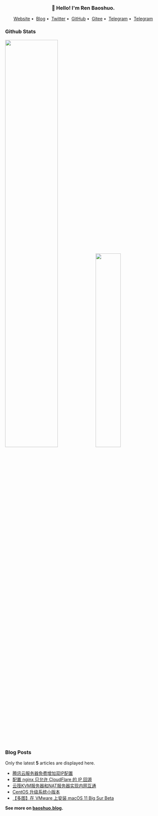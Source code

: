 <h3 align="center">👋 Hello! I'm Ren Baoshuo.</h3>

<p align="center">
<a href="https://baoshuo.ren">Website</a>&nbsp;•&nbsp;
<a href="https://baoshuo.blog">Blog</a>&nbsp;•&nbsp;
<a href="https://twitter.com/renbaoshuo">Twitter</a>&nbsp;•&nbsp;
<a href="https://github.com/renbaoshuo">GitHub</a>&nbsp;•&nbsp;
<a href="https://gitee.com/renbaoshuo">Gitee</a>&nbsp;•&nbsp;
<a href="https://t.me/baoshuo">Telegram</a>&nbsp;•&nbsp;
<a href="https://baoshuo.ren/about.html">Telegram</a>
</p>

<p id="baoshuo-age" align="center" style="display: none;"></p>

### Github Stats

<a href="https://github.com/renbaoshuo"><img src="https://github-readme-stats.vercel.app/api?username=renbaoshuo&show_icons=true&layout=compact&count_private=true&hide_title=true&theme=default" style="width: 58%; max-width: 58%; min-width: 58%;"><img src="https://github-readme-stats.vercel.app/api/top-langs/?username=renbaoshuo&layout=compact&count_private=true&theme=default" style="width: 40%; max-width: 40%; min-width: 40%;"></a>

### Blog Posts

Only the latest **5** articles are displayed here.

<!--START_SECTION:posts-->
* [腾讯云服务器免费增加双IP配置](https:&#x2F;&#x2F;baoshuo.blog&#x2F;post&#x2F;ipsdGhVWj&#x2F;)
* [配置 nginx 只允许 CloudFlare 的 IP 回源](https:&#x2F;&#x2F;baoshuo.blog&#x2F;post&#x2F;uf87FMFJC&#x2F;)
* [云筏KVM服务器和NAT服务器实现内网互通](https:&#x2F;&#x2F;baoshuo.blog&#x2F;post&#x2F;ihcJi0km9&#x2F;)
* [CentOS 升级系统小版本](https:&#x2F;&#x2F;baoshuo.blog&#x2F;post&#x2F;wL6UN74aX&#x2F;)
* [【多图】在 VMware 上安装 macOS 11 Big Sur Beta](https:&#x2F;&#x2F;baoshuo.blog&#x2F;post&#x2F;FYt7XcPaa&#x2F;)
<!--END_SECTION:posts-->

**See more on [baoshuo.blog](https://baoshuo.blog).**
